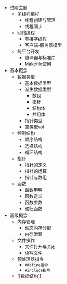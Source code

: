 - 进阶主题
	- 多线程编程
		- 线程创建与管理
		- 线程同步
	- 网络编程
		- 套接字编程
		- 客户端-服务器模型
	- 跨平台开发
		- 编译器与标准库
		- Makefile使用
- 基本概念
	- 数据类型
		- 基本数据类型
		- 派生数据类型
			- 数组
			- 指针
			- 结构体
			- 共用体
		- 指针类型
		- 空类型voi
	- 控制结构
		- 顺序结构
		- 选择结构
		- 循环结构
	- 指针
		- 指针的定义
		- 指针的运算
		- 指针与数组
	- 函数
		- 函数申明
		- 函数定义
		- 函数参数
		- 递归函数
- 高级概念
	- 内存管理
		- 动态内存分配
		- 内存泄漏
	- 文件操作
		- 文件打开与关闭
		- 读写文件
	- 预处理器指令
		- `#define指令`
		- `#include指令`
	- [[数据结构]]